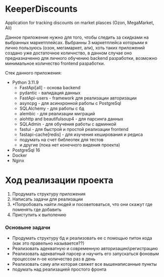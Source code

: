 # KeeperDiscounts
Application for tracking discounts on market plasces (Ozon, MegaMarket, Ali)

Данное приложение нужно для того, чтобы следить за скидками на выбранных маркетплейсах.
Выбранны 3 маркетплейса которыми я лично пользуюсь (озон, мегамаркет, али), хоть таких приложений
создано уже достаточное количнство, в данном случае оно предназначенно для личного обучению 
backend разработки, возможно минимальное количество frontend разработки.


Стек данного приложения:
- Python 3.11.9
  * FastApi[all] - основа backend
  * pydantic - валидация данных 
  * FastApi-users - framework для реализации авторизации
  * asyncpg - для асинхронной работы с PostgreSql
  * SQLAlchemy - для работы с бд
  * alembic - для реализации миграций
  * aiohttp and beautifulsoup4 - для парсинга данных
  * SQLAdmin - для обучения работы с админкой
  * fastui - для быстрой и простой реализации frontend
  * fastapi-cache[redis] - для изучения кеширования и редиса
  * подумать на счет библеотек для тестов
  * и другие (пока нет конечного видения проекта)
- PostgreSql 16
- Docker
- Nginx


# Ход реализации проекта
1. Продумать структуру приложения
2. Написать задачи для реализации
3. *Попробовать найти людей и посоветоваться, что они скажут где поменять где добавить
4. Приступить к выполению


### Основыне задачи
- Продумать структуру бд и реализовать ее с помощью питон кода (как это правельно называется??)
- Реализовать адекватную и современную авторизацию\регистрацию
- Реализовать адекватный парсер и научить его запускаться фоновым процессом n-ое количество раз в день
- Реализовать саму апи которая свяжет все вышенаписанные пункты
- подумать над реализацией простого фронта

